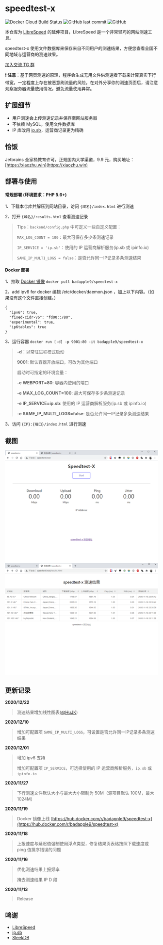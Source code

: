# speedtest-x
![Docker Cloud Build Status](https://img.shields.io/docker/cloud/build/badapple9/speedtest-x) ![GitHub last commit](https://img.shields.io/github/last-commit/badapple9/speedtest-x) ![GitHub](https://img.shields.io/github/license/badapple9/speedtest-x)

本仓库为 [LibreSpeed](https://github.com/librespeed/speedtest) 的延伸项目，LibreSpeed 是一个非常轻巧的网站测速工具。

speedtest-x 使用文件数据库来保存来自不同用户的测速结果，方便您查看全国不同地域与运营商的测速效果。

[加入交流 TG 群](https://t.me/xiaozhu5)

**❗ 注意**：基于网页测速的原理，程序会生成无用文件供测速者下载来计算真实下行带宽，一定程度上存在被恶意刷流量的风险，在对外分享你的测速页面后，请注意观察服务器流量使用情况，避免流量使用异常。

## 扩展细节
 - 用户测速会上传测速记录并保存至网站服务器
 - 不依赖 MySQL，使用文件数据库
 - IP 库改用 [ip.sb](https://ip.sb)，运营商记录更为精确

## 恰饭

Jetbrains 全家桶教育许可，正规国内大学渠道，9.9 元，购买地址：[https://xiaozhu.win](https://xiaozhu.win)

## 部署与使用

#### 常规部署 (环境要求：PHP 5.6+)

1、下载本仓库并解压到网站目录，访问 `{域名}/index.html` 进行测速

2、打开 `{域名}/results.html` 查看测速记录 

> Tips：`backend/config.php` 中可定义一些自定义配置：
> 
> `MAX_LOG_COUNT = 100`：最大可保存多少条测速记录
>
> `IP_SERVICE = 'ip.sb'`：使用的 IP 运营商解析服务(ip.sb 或 ipinfo.io)
>
> `SAME_IP_MULTI_LOGS = false`：是否允许同一IP记录多条测速结果

#### Docker 部署

1、拉取 [Docker 镜像](https://hub.docker.com/r/badapple9/speedtest-x) `docker pull badapple9/speedtest-x`

2。add ipv6 for docker 
编辑 /etc/docker/daemon.json ，加上以下内容。（如果没有这个文件直接创建。）
```
{
  "ipv6": true,
  "fixed-cidr-v6": "fd00::/80",
  "experimental": true,
  "ip6tables": true
}
```

3、运行容器 `docker run [-d] -p 9001:80 -it badapple9/speedtest-x`

> **-d**：以常驻进程模式启动
>
> **9001**: 默认容器开放端口，可改为其他端口
>
> 启动时可指定的环境变量：
>
> **-e WEBPORT=80**: 容器内使用的端口
>
> **-e MAX_LOG_COUNT=100**: 最大可保存多少条测速记录
>
> **-e IP_SERVICE=ip.sb**: 使用的 IP 运营商解析服务(ip.sb 或 ipinfo.io)
>
> **-e SAME_IP_MULTI_LOGS=false**: 是否允许同一IP记录多条测速结果

3、访问 `{IP}:{端口}/index.html` 进行测速

## 截图

![index](https://raw.githubusercontent.com/BadApple9/images/main/indexdemo.png)
![results](https://raw.githubusercontent.com/BadApple9/images/main/resultsdemo.png)

## 更新记录

**2020/12/22**

> 测速结果增加线性图表([@HuJK](https://github.com/HuJK))

**2020/12/10**

> 增加可配置项 `SAME_IP_MULTI_LOGS`，可设置是否允许同一IP记录多条测速结果

**2020/12/01**

> 增加 ipv6 支持
>
> 增加可配置项 `IP_SERVICE`，可选择使用的 IP 运营商解析服务，`ip.sb` 或 `ipinfo.io`

**2020/11/27**

> 下行测速文件默认大小与最大大小限制为 50M（源项目默认 100M，最大 1024M）

**2020/11/19**

> Docker 镜像上线 [https://hub.docker.com/r/badapple9/speedtest-x](https://hub.docker.com/r/badapple9/speedtest-x)

**2020/11/18**

> 上报速度与延迟值强制使用浮点类型，修复结果页表格按照下载速度或 ping 值排序错误的问题

**2020/11/16**

> 优化测速结果上报频率
>
> 掩去测速结果 IP D 段

**2020/11/13**

> Release

## 鸣谢
 - [LibreSpeed](https://github.com/librespeed/speedtest)
 - [ip.sb](https://ip.sb)
 - [SleekDB](https://github.com/rakibtg/SleekDB)
